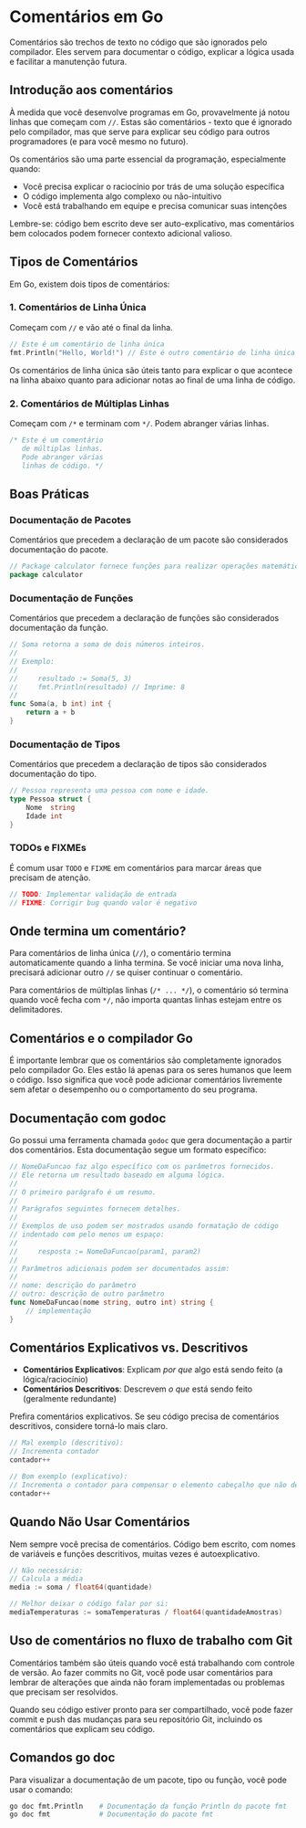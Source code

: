 # Comentários em Go

Comentários são trechos de texto no código que são ignorados pelo compilador. Eles servem para documentar o código, explicar a lógica usada e facilitar a manutenção futura.

## Introdução aos comentários

À medida que você desenvolve programas em Go, provavelmente já notou linhas que começam com `//`. Estas são comentários - texto que é ignorado pelo compilador, mas que serve para explicar seu código para outros programadores (e para você mesmo no futuro).

Os comentários são uma parte essencial da programação, especialmente quando:
- Você precisa explicar o raciocínio por trás de uma solução específica
- O código implementa algo complexo ou não-intuitivo
- Você está trabalhando em equipe e precisa comunicar suas intenções

Lembre-se: código bem escrito deve ser auto-explicativo, mas comentários bem colocados podem fornecer contexto adicional valioso.

## Tipos de Comentários

Em Go, existem dois tipos de comentários:

### 1. Comentários de Linha Única

Começam com `//` e vão até o final da linha.

```go
// Este é um comentário de linha única
fmt.Println("Hello, World!") // Este é outro comentário de linha única
```

Os comentários de linha única são úteis tanto para explicar o que acontece na linha abaixo quanto para adicionar notas ao final de uma linha de código.

### 2. Comentários de Múltiplas Linhas

Começam com `/*` e terminam com `*/`. Podem abranger várias linhas.

```go
/* Este é um comentário
   de múltiplas linhas.
   Pode abranger várias
   linhas de código. */
```

## Boas Práticas

### Documentação de Pacotes

Comentários que precedem a declaração de um pacote são considerados documentação do pacote.

```go
// Package calculator fornece funções para realizar operações matemáticas básicas.
package calculator
```

### Documentação de Funções

Comentários que precedem a declaração de funções são considerados documentação da função.

```go
// Soma retorna a soma de dois números inteiros.
// 
// Exemplo:
//
//     resultado := Soma(5, 3)
//     fmt.Println(resultado) // Imprime: 8
//
func Soma(a, b int) int {
    return a + b
}
```

### Documentação de Tipos

Comentários que precedem a declaração de tipos são considerados documentação do tipo.

```go
// Pessoa representa uma pessoa com nome e idade.
type Pessoa struct {
    Nome  string
    Idade int
}
```

### TODOs e FIXMEs

É comum usar `TODO` e `FIXME` em comentários para marcar áreas que precisam de atenção.

```go
// TODO: Implementar validação de entrada
// FIXME: Corrigir bug quando valor é negativo
```

## Onde termina um comentário?

Para comentários de linha única (`//`), o comentário termina automaticamente quando a linha termina. Se você iniciar uma nova linha, precisará adicionar outro `//` se quiser continuar o comentário.

Para comentários de múltiplas linhas (`/* ... */`), o comentário só termina quando você fecha com `*/`, não importa quantas linhas estejam entre os delimitadores.

## Comentários e o compilador Go

É importante lembrar que os comentários são completamente ignorados pelo compilador Go. Eles estão lá apenas para os seres humanos que leem o código. Isso significa que você pode adicionar comentários livremente sem afetar o desempenho ou o comportamento do seu programa.

## Documentação com godoc

Go possui uma ferramenta chamada `godoc` que gera documentação a partir dos comentários. Esta documentação segue um formato específico:

```go
// NomeDaFuncao faz algo específico com os parâmetros fornecidos.
// Ele retorna um resultado baseado em alguma lógica.
//
// O primeiro parágrafo é um resumo.
//
// Parágrafos seguintes fornecem detalhes.
//
// Exemplos de uso podem ser mostrados usando formatação de código
// indentado com pelo menos um espaço:
//
//     resposta := NomeDaFuncao(param1, param2)
//
// Parâmetros adicionais podem ser documentados assim:
//
// nome: descrição do parâmetro
// outro: descrição de outro parâmetro
func NomeDaFuncao(nome string, outro int) string {
    // implementação
}
```

## Comentários Explicativos vs. Descritivos

- **Comentários Explicativos**: Explicam *por que* algo está sendo feito (a lógica/raciocínio)
- **Comentários Descritivos**: Descrevem *o que* está sendo feito (geralmente redundante)

Prefira comentários explicativos. Se seu código precisa de comentários descritivos, considere torná-lo mais claro.

```go
// Mal exemplo (descritivo):
// Incrementa contador
contador++

// Bom exemplo (explicativo):
// Incrementa o contador para compensar o elemento cabeçalho que não deve ser incluído no cálculo
contador++
```

## Quando Não Usar Comentários

Nem sempre você precisa de comentários. Código bem escrito, com nomes de variáveis e funções descritivos, muitas vezes é autoexplicativo.

```go
// Não necessário:
// Calcula a média
media := soma / float64(quantidade)

// Melhor deixar o código falar por si:
mediaTemperaturas := somaTemperaturas / float64(quantidadeAmostras)
```

## Uso de comentários no fluxo de trabalho com Git

Comentários também são úteis quando você está trabalhando com controle de versão. Ao fazer commits no Git, você pode usar comentários para lembrar de alterações que ainda não foram implementadas ou problemas que precisam ser resolvidos.

Quando seu código estiver pronto para ser compartilhado, você pode fazer commit e push das mudanças para seu repositório Git, incluindo os comentários que explicam seu código.

## Comandos go doc

Para visualizar a documentação de um pacote, tipo ou função, você pode usar o comando:

```bash
go doc fmt.Println    # Documentação da função Println do pacote fmt
go doc fmt            # Documentação do pacote fmt
``` 